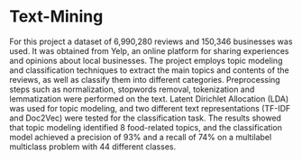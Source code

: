 # Text-Mining
For this project a dataset of 6,990,280 reviews and 150,346 businesses was used. It was obtained from Yelp,
an online platform for sharing experiences and opinions about local businesses. The project employs topic
modeling and classification techniques to extract the main topics and contents of the reviews, as well as classify
them into different categories. Preprocessing steps such as normalization, stopwords removal, tokenization and
lemmatization were performed on the text. Latent Dirichlet Allocation (LDA) was used for topic modeling, and two
different text representations (TF-IDF and Doc2Vec) were tested for the classification task. The results showed
that topic modeling identified 8 food-related topics, and the classification model achieved a precision of 93% and
a recall of 74% on a multilabel multiclass problem with 44 different classes.
